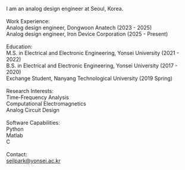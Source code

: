 I am an analog design engineer at Seoul, Korea.<br>
<br>
Work Experience:<br>
Analog design engineer, Dongwoon Anatech (2023 - 2025)<br>
Analog design engineer, Iron Device Corporation (2025 - Present)<br>
<br>
Education:<br>
M.S. in Electrical and Electronic Engineering, Yonsei University (2021 - 2022)<br>
B.S. in Electrical and Electronic Engineering, Yonsei University (2017 - 2020)<br>
Exchange Student, Nanyang Technological University (2019 Spring)<br>
<br>
Research Interests:<br>
Time-Frequency Analysis<br>
Computational Electromagnetics<br>
Analog Circuit Design<br>
<br>
Software Capabilities:<br>
Python<br>
Matlab<br>
C<br>
<br>
Contact:<br>
seilpark@yonsei.ac.kr<br>


<!--
**spark-yonsei/spark-yonsei** is a ✨ _special_ ✨ repository because its `README.md` (this file) appears on your GitHub profile.

Here are some ideas to get you started:

- 🔭 I’m currently working on ...
- 🌱 I’m currently learning ...
- 👯 I’m looking to collaborate on ...
- 🤔 I’m looking for help with ...
- 💬 Ask me about ...
- 📫 How to reach me: ...
- 😄 Pronouns: ...
- ⚡ Fun fact: ...
-->
